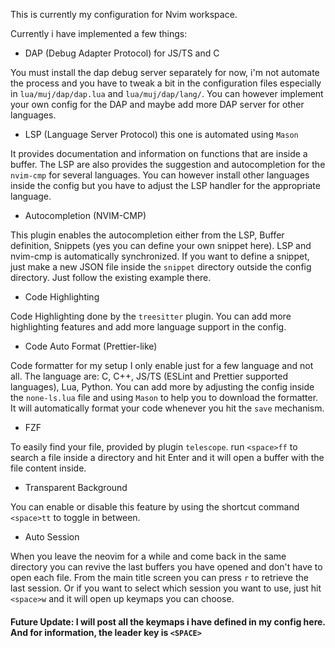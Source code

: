This is currently my configuration for Nvim workspace.

Currently i have implemented a few things:

- DAP (Debug Adapter Protocol) for JS/TS and C

You must install the dap debug server separately for now, i'm not automate the process and you have
to tweak a bit in the configuration files especially in `lua/muj/dap/dap.lua` and `lua/muj/dap/lang/`.
You can however implement your own config for the DAP and maybe add more DAP server for other languages.

- LSP (Language Server Protocol) this one is automated using `Mason`

It provides documentation and information on functions that are inside a buffer. The LSP are also provides
the suggestion and autocompletion for the `nvim-cmp` for several languages. You can however install other languages
inside the config but you have to adjust the LSP handler for the appropriate language.

- Autocompletion (NVIM-CMP)

This plugin enables the autocompletion either from the LSP, Buffer definition, Snippets (yes you can define your own snippet here).
LSP and nvim-cmp is automatically synchronized. If you want to define a snippet, just make a new JSON file inside the `snippet` directory
outside the config directory. Just follow the existing example there.

- Code Highlighting

Code Highlighting done by the `treesitter` plugin. You can add more highlighting features and add more language support in the config.

- Code Auto Format (Prettier-like)

Code formatter for my setup I only enable just for a few language and not all.
The language are: C, C++, JS/TS (ESLint and Prettier supported languages), Lua, Python.
You can add more by adjusting the config inside the `none-ls.lua` file and using `Mason` to help you to download the formatter.
It will automatically format your code whenever you hit the `save` mechanism.

- FZF

To easily find your file, provided by plugin `telescope`. run `<space>ff` to search a file inside a directory and hit Enter and it
will open a buffer with the file content inside.

- Transparent Background

You can enable or disable this feature by using the shortcut command `<space>tt` to toggle in between.

- Auto Session

When you leave the neovim for a while and come back in the same directory you can revive the last buffers you have opened
and don't have to open each file. From the main title screen you can press `r` to retrieve the last session.
Or if you want to select which session you want to use, just hit `<space>w` and it will open up keymaps you can choose.

#### Future Update: I will post all the keymaps i have defined in my config here. And for information, the leader key is `<SPACE>`
